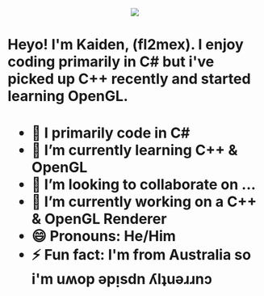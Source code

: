 <p align="center">
	<img src="img.gif" />
<h1>Heyo! I'm Kaiden, (fl2mex). I enjoy coding primarily in C# but i've picked up C++ recently and started learning OpenGL.<h1>
</p>

- 🔭 I primarily code in C#
- 🌱 I’m currently learning C++ & OpenGL
- 👯 I’m looking to collaborate on ...
- 🤔 I’m currently working on a C++ & OpenGL Renderer
- 😄 Pronouns: He/Him
- ⚡ Fun fact: I'm from Australia so i'm **uʍop ǝpᴉsdn ʎlʇuǝɹɹnɔ**
